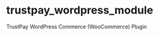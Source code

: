 trustpay_wordpress_module
=========================

TrustPay WordPress Commerce (WooCommerce) Plugin
